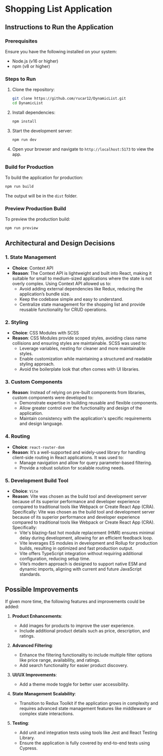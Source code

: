 # Shopping List Application

## Instructions to Run the Application

### Prerequisites

Ensure you have the following installed on your system:

- Node.js (v16 or higher)
- npm (v8 or higher)

### Steps to Run

1. Clone the repository:

   ```bash
   git clone https://github.com/rucar12/DynamicList.git
   cd DynamicList
   ```

2. Install dependencies:

   ```bash
   npm install
   ```

3. Start the development server:

   ```bash
   npm run dev
   ```

4. Open your browser and navigate to `http://localhost:5173` to view the app.

### Build for Production

To build the application for production:

```bash
npm run build
```

The output will be in the `dist` folder.

### Preview Production Build

To preview the production build:

```bash
npm run preview
```

## Architectural and Design Decisions

### 1. State Management

- **Choice**: Context API
- **Reason**: The Context API is lightweight and built into React, making it suitable for small to medium-sized applications where the state is not overly complex. Using Context API allowed us to:
  - Avoid adding external dependencies like Redux, reducing the application’s bundle size.
  - Keep the codebase simple and easy to understand.
  - Centralize state management for the shopping list and provide reusable functionality for CRUD operations.

### 2. Styling

- **Choice**: CSS Modules with SCSS
- **Reason**: CSS Modules provide scoped styles, avoiding class name collisions and ensuring styles are maintainable. SCSS was used to:
  - Leverage variables, nesting for cleaner and more maintainable styles.
  - Enable customization while maintaining a structured and readable styling approach.
  - Avoid the boilerplate look that often comes with UI libraries.

### 3. Custom Components

- **Reason**: Instead of relying on pre-built components from libraries, custom components were developed to:
  - Demonstrate expertise in building reusable and flexible components.
  - Allow greater control over the functionality and design of the application.
  - Maintain consistency with the application's specific requirements and design language.

### 4. Routing

- **Choice**: `react-router-dom`
- **Reason**: It’s a well-supported and widely-used library for handling client-side routing in React applications. It was used to:
  - Manage navigation and allow for query parameter-based filtering.
  - Provide a robust solution for scalable routing needs.

### 5. Development Build Tool

- **Choice**: `Vite`
- **Reason**: Vite was chosen as the build tool and development server because of its superior performance and developer experience compared to traditional tools like Webpack or Create React App (CRA). Specifically:
  Vite was chosen as the build tool and development server because of its superior performance and developer experience compared to traditional tools like Webpack or Create React App (CRA). Specifically:
  - Vite's blazing-fast hot module replacement (HMR) ensures minimal delay during development, allowing for an efficient feedback loop.
  - Vite leverages ES modules in development and Rollup for production builds, resulting in optimized and fast production output.
  - Vite offers TypeScript integration without requiring additional configuration, reducing setup time.
  - Vite’s modern approach is designed to support native ESM and dynamic imports, aligning with current and future JavaScript standards.

## Possible Improvements

If given more time, the following features and improvements could be added:

1. **Product Enhancements**:

   - Add images for products to improve the user experience.
   - Include additional product details such as price, description, and ratings.

2. **Advanced Filtering**:

   - Enhance the filtering functionality to include multiple filter options like price range, availability, and ratings.
   - Add search functionality for easier product discovery.

3. **UI/UX Improvements**:

   - Add a theme mode toggle for better user accessibility.

4. **State Management Scalability**:

   - Transition to Redux Toolkit if the application grows in complexity and requires advanced state management features like middleware or complex state interactions.

5. **Testing**:
   - Add unit and integration tests using tools like Jest and React Testing Library.
   - Ensure the application is fully covered by end-to-end tests using Cypress.
